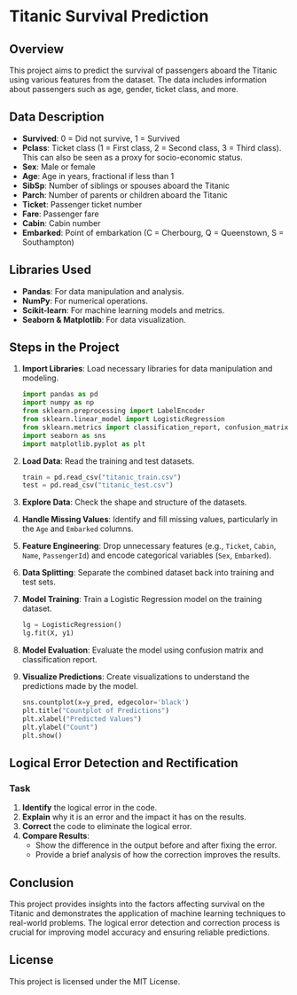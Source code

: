 # Titanic Survival Prediction

## Overview

This project aims to predict the survival of passengers aboard the Titanic using various features from the dataset. The data includes information about passengers such as age, gender, ticket class, and more.

## Data Description

- **Survived**: 0 = Did not survive, 1 = Survived
- **Pclass**: Ticket class (1 = First class, 2 = Second class, 3 = Third class). This can also be seen as a proxy for socio-economic status.
- **Sex**: Male or female
- **Age**: Age in years, fractional if less than 1
- **SibSp**: Number of siblings or spouses aboard the Titanic
- **Parch**: Number of parents or children aboard the Titanic
- **Ticket**: Passenger ticket number
- **Fare**: Passenger fare
- **Cabin**: Cabin number
- **Embarked**: Point of embarkation (C = Cherbourg, Q = Queenstown, S = Southampton)

## Libraries Used

- **Pandas**: For data manipulation and analysis.
- **NumPy**: For numerical operations.
- **Scikit-learn**: For machine learning models and metrics.
- **Seaborn & Matplotlib**: For data visualization.

## Steps in the Project

1. **Import Libraries**: Load necessary libraries for data manipulation and modeling.
   
   ```python
   import pandas as pd
   import numpy as np
   from sklearn.preprocessing import LabelEncoder
   from sklearn.linear_model import LogisticRegression
   from sklearn.metrics import classification_report, confusion_matrix
   import seaborn as sns
   import matplotlib.pyplot as plt
   ```

2. **Load Data**: Read the training and test datasets.

   ```python
   train = pd.read_csv("titanic_train.csv")
   test = pd.read_csv("titanic_test.csv")
   ```

3. **Explore Data**: Check the shape and structure of the datasets.

4. **Handle Missing Values**: Identify and fill missing values, particularly in the `Age` and `Embarked` columns.

5. **Feature Engineering**: Drop unnecessary features (e.g., `Ticket`, `Cabin`, `Name`, `PassengerId`) and encode categorical variables (`Sex`, `Embarked`).

6. **Data Splitting**: Separate the combined dataset back into training and test sets.

7. **Model Training**: Train a Logistic Regression model on the training dataset.

   ```python
   lg = LogisticRegression()
   lg.fit(X, y1)
   ```

8. **Model Evaluation**: Evaluate the model using confusion matrix and classification report.

9. **Visualize Predictions**: Create visualizations to understand the predictions made by the model.

   ```python
   sns.countplot(x=y_pred, edgecolor='black')
   plt.title("Countplot of Predictions")
   plt.xlabel("Predicted Values")
   plt.ylabel("Count")
   plt.show()
   ```

## Logical Error Detection and Rectification

### Task

1. **Identify** the logical error in the code.
2. **Explain** why it is an error and the impact it has on the results.
3. **Correct** the code to eliminate the logical error.
4. **Compare Results**:
   - Show the difference in the output before and after fixing the error.
   - Provide a brief analysis of how the correction improves the results.

## Conclusion

This project provides insights into the factors affecting survival on the Titanic and demonstrates the application of machine learning techniques to real-world problems. The logical error detection and correction process is crucial for improving model accuracy and ensuring reliable predictions.

## License

This project is licensed under the MIT License.
